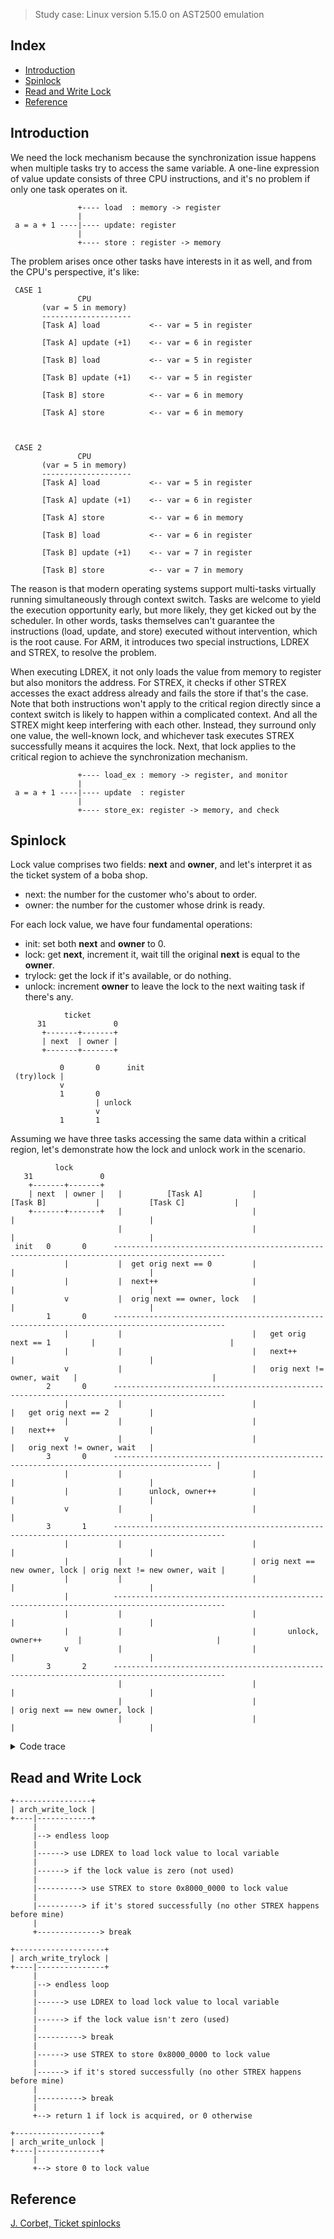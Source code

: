 > Study case: Linux version 5.15.0 on AST2500 emulation

## Index

- [Introduction](#introduction)
- [Spinlock](#spinlock)
- [Read and Write Lock](#rwlock)
- [Reference](#reference)

## <a name="introduction"></a> Introduction

We need the lock mechanism because the synchronization issue happens when multiple tasks try to access the same variable.
A one-line expression of value update consists of three CPU instructions, and it's no problem if only one task operates on it.

```
               +---- load  : memory -> register
               |                               
 a = a + 1 ----|---- update: register          
               |                               
               +---- store : register -> memory
```

The problem arises once other tasks have interests in it as well, and from the CPU's perspective, it's like:

```
 CASE 1                                               
               CPU                                    
       (var = 5 in memory)                            
       --------------------                           
       [Task A] load           <-- var = 5 in register
                                                      
       [Task A] update (+1)    <-- var = 6 in register
                                                      
       [Task B] load           <-- var = 5 in register
                                                      
       [Task B] update (+1)    <-- var = 5 in register
                                                      
       [Task B] store          <-- var = 6 in memory  
                                                      
       [Task A] store          <-- var = 6 in memory  
                                                      
                                                      
                                                      
 CASE 2                                               
               CPU                                    
       (var = 5 in memory)                            
       --------------------                           
       [Task A] load           <-- var = 5 in register
                                                      
       [Task A] update (+1)    <-- var = 6 in register
                                                      
       [Task A] store          <-- var = 6 in memory  
                                                      
       [Task B] load           <-- var = 6 in register
                                                      
       [Task B] update (+1)    <-- var = 7 in register
                                                      
       [Task B] store          <-- var = 7 in memory  
```

The reason is that modern operating systems support multi-tasks virtually running simultaneously through context switch. 
Tasks are welcome to yield the execution opportunity early, but more likely, they get kicked out by the scheduler. 
In other words, tasks themselves can't guarantee the instructions (load, update, and store) executed without intervention, which is the root cause. 
For ARM, it introduces two special instructions, LDREX and STREX, to resolve the problem.

When executing LDREX, it not only loads the value from memory to register but also monitors the address. 
For STREX, it checks if other STREX accesses the exact address already and fails the store if that's the case. 
Note that both instructions won't apply to the critical region directly since a context switch is likely to happen within a complicated context. 
And all the STREX might keep interfering with each other. 
Instead, they surround only one value, the well-known lock, and whichever task executes STREX successfully means it acquires the lock. 
Next, that lock applies to the critical region to achieve the synchronization mechanism.

```
               +---- load_ex : memory -> register, and monitor
               |                                            
 a = a + 1 ----|---- update  : register                       
               |                                            
               +---- store_ex: register -> memory, and check  
```

## <a name="spinlock"></a> Spinlock

Lock value comprises two fields: **next** and **owner**, and let's interpret it as the ticket system of a boba shop.

- next: the number for the customer who's about to order.
- owner: the number for the customer whose drink is ready.

For each lock value, we have four fundamental operations:

- init: set both **next** and **owner** to 0.
- lock: get **next**, increment it, wait till the original **next** is equal to the **owner**.
- trylock: get the lock if it's available, or do nothing.
- unlock: increment **owner** to leave the lock to the next waiting task if there's any.



```
            ticket             
      31               0       
       +-------+-------+       
       | next  | owner |       
       +-------+-------+       
                               
           0       0      init 
 (try)lock |                   
           v                   
           1       0           
                   | unlock    
                   v           
           1       1           
```

Assuming we have three tasks accessing the same data within a critical region, let's demonstrate how the lock and unlock work in the scenario.

```
          lock                                                                                                        
   31               0                                                                                                 
    +-------+-------+                                                                                                 
    | next  | owner |   |          [Task A]           |           [Task B]           |           [Task C]           | 
    +-------+-------+   |                             |                              |                              | 
                        |                             |                              |                              | 
 init   0       0      -----------------------------------------------------------------------------------------------
            |           |  get orig next == 0         |                              |                              | 
            |           |  next++                     |                              |                              | 
            v           |  orig next == owner, lock   |                              |                              | 
        1       0      -----------------------------------------------------------------------------------------------
            |           |                             |   get orig next == 1         |                              | 
            |           |                             |   next++                     |                              | 
            v           |                             |   orig next != owner, wait   |                              | 
        2       0      -----------------------------------------------------------------------------------------------
            |           |                             |                              |   get orig next == 2         | 
            |           |                             |                              |   next++                     | 
            v           |                             |                              |   orig next != owner, wait   | 
        3       0      -------------------------------------------------------------------------------------------- | 
            |           |                             |                              |                              | 
            |           |      unlock, owner++        |                              |                              | 
            v           |                             |                              |                              | 
        3       1      -----------------------------------------------------------------------------------------------
            |           |                             |                              |                              | 
            |           |                             | orig next == new owner, lock | orig next != new owner, wait | 
            |           |                             |                              |                              | 
            |          -----------------------------------------------------------------------------------------------
            |           |                             |                              |                              | 
            |           |                             |       unlock, owner++        |                              | 
            v           |                             |                              |                              | 
        3       2      -----------------------------------------------------------------------------------------------
                        |                             |                              |                              | 
                        |                             |                              | orig next == new owner, lock | 
                        |                             |                              |                              | 
```

<details>
  <summary> Code trace </summary>

```
+----------------+                                                           
| arch_spin_lock | update lock.next, and wait till I'm the lock owner        
+---|------------+                                                           
    |                                                                        
    |--> endless loop                                                        
    |                                                                        
    |------> use LDREX to load lock value to local variable                  
    |                                                                        
    |------> variable.next++, use STREX to store to lock value               
    |                                                                        
    |------> if it's stored successfully (no other STREX happens before mine)
    |                                                                        
    |----------> break                                                       
    |                                                                        
    |--> while variable.next != lock.owner (not my turn yet)                 
    |                                                                        
    +------> wait for event                                                  
```

```
+-------------------+                                                         
| arch_spin_trylock |                                                         
+----|--------------+                                                         
     |                                                                        
     |--> endless loop                                                        
     |                                                                        
     |------> use LDREX to load lock value to local variable                  
     |                                                                        
     |------> if variable.next != variable.lock (someone is holding the lock) 
     |                                                                        
     +----------> break                                                       
     |                                                                        
     +------> variable.next++, use STREX to store to lock value               
     |                                                                        
     +------> if it's stored successfully (no other STREX happens before mine)
     |                                                                        
     |----------> break                                                       
     |                                                                        
     +--> return 1 if lock is acquired, or 0 otherwise                        
```

```
+------------------+                       
| arch_spin_unlock |                       
+----|-------------+                       
     |                                     
     +--> lock.owner++ (read for new owner)
```

</details>
  
## <a name="rwlock"></a> Read and Write Lock
  
```
+-----------------+                                                               
| arch_write_lock |                                                               
+----|------------+                                                               
     |                                                                            
     |--> endless loop                                                            
     |                                                                            
     |------> use LDREX to load lock value to local variable                      
     |                                                                            
     |------> if the lock value is zero (not used)                                
     |                                                                            
     |----------> use STREX to store 0x8000_0000 to lock value                    
     |                                                                            
     |----------> if it's stored successfully (no other STREX happens before mine)
     |                                                                            
     +--------------> break                                                       
```
  
```
+--------------------+                                                        
| arch_write_trylock |                                                        
+----|---------------+                                                        
     |                                                                        
     |--> endless loop                                                        
     |                                                                        
     |------> use LDREX to load lock value to local variable                  
     |                                                                        
     |------> if the lock value isn't zero (used)                             
     |                                                                        
     |----------> break                                                       
     |                                                                        
     |------> use STREX to store 0x8000_0000 to lock value                    
     |                                                                        
     |------> if it's stored successfully (no other STREX happens before mine)
     |                                                                        
     |----------> break                                                       
     |                                                                        
     +--> return 1 if lock is acquired, or 0 otherwise                        
```
  
```
+-------------------+          
| arch_write_unlock |          
+----|--------------+          
     |                         
     +--> store 0 to lock value
```

  
## <a name="reference"></a> Reference

[J. Corbet, Ticket spinlocks](https://lwn.net/Articles/267968/)
